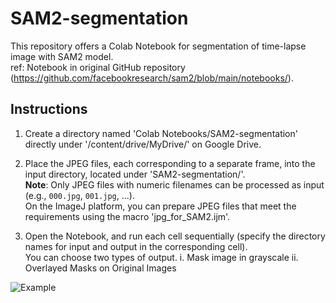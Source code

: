# SAM2-segmentation

This repository offers a Colab Notebook for segmentation of time-lapse image with SAM2 model.<br>
ref: Notebook in original GitHub repository (https://github.com/facebookresearch/sam2/blob/main/notebooks/).<br>

## Instructions

1. Create a directory named 'Colab Notebooks/SAM2-segmentation' directly under '/content/drive/MyDrive/' on Google Drive.<br>

2. Place the JPEG files, each corresponding to a separate frame, into the input directory, located under 'SAM2-segmentation/'.<br>
   **Note**: Only JPEG files with numeric filenames can be processed as input (e.g., `000.jpg`, `001.jpg`, ...).<br>
   On the ImageJ platform, you can prepare JPEG files that meet the requirements using the macro 'jpg_for_SAM2.ijm'. <br>
   
3. Open the Notebook, and run each cell sequentially (specify the directory names for input and output in the corresponding cell).<br>
   You can choose two types of output.
   i. Mask image in grayscale
   ii. Overlayed Masks on Original Images

![Example](images/Example.gif)
   
